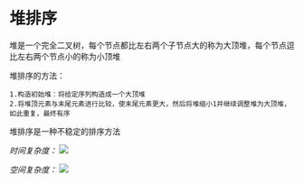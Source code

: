 # 堆排序

堆是一个完全二叉树，每个节点都比左右两个子节点大的称为大顶堆，每个节点逗比左右两个节点小的称为小顶堆

堆排序的方法：

    1.构造初始堆：将给定序列构造成一个大顶堆
    2.将堆顶元素与末尾元素进行比较，使末尾元素更大，然后将堆缩小1并继续调整堆为大顶堆，如此重复，最终有序



堆排序是一种不稳定的排序方法



*时间复杂度：* ![](http://latex.codecogs.com/gif.latex?O({n}\log{n}))

*空间复杂度：* ![](http://latex.codecogs.com/gif.latex?O(\\lg{n}))
